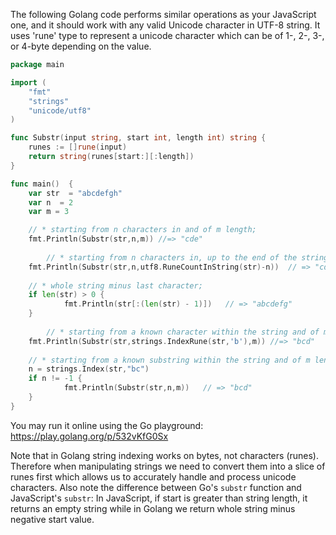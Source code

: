 The following Golang code performs similar operations as your JavaScript one, and it should work with any valid Unicode character in UTF-8 string. It uses 'rune' type to represent a unicode character which can be of 1-, 2-, 3-, or 4-byte depending on the value.

```go
package main

import (
	"fmt"
	"strings"
	"unicode/utf8"
)

func Substr(input string, start int, length int) string {
	runes := []rune(input)
	return string(runes[start:][:length])
}

func main()  {
	var str  = "abcdefgh"
	var n  = 2
	var m = 3

	// * starting from n characters in and of m length;
	fmt.Println(Substr(str,n,m)) //=> "cde"
	
        // * starting from n characters in, up to the end of the string;
	fmt.Println(Substr(str,n,utf8.RuneCountInString(str)-n))  // => "cdefgh"
	
	// * whole string minus last character;
	if len(str) > 0 {
            fmt.Println(str[:(len(str) - 1)])   // => "abcdefg"
	}
	
        // * starting from a known character within the string and of m length;
	fmt.Println(Substr(str,strings.IndexRune(str,'b'),m)) //=> "bcd"
        
	// * starting from a known substring within the string and of m length. 
	n = strings.Index(str,"bc")
	if n != -1 {
            fmt.Println(Substr(str,n,m))   // => "bcd"
	}	    
}
```
You may run it online using the Go playground: https://play.golang.org/p/532vKfG0Sx 

Note that in Golang string indexing works on bytes, not characters (runes). Therefore when manipulating strings we need to convert them into a slice of runes first which allows us to accurately handle and process unicode characters. Also note the difference between Go's `substr` function and JavaScript's `substr`: In JavaScript, if start is greater than string length, it returns an empty string while in Golang we return whole string minus negative start value.

